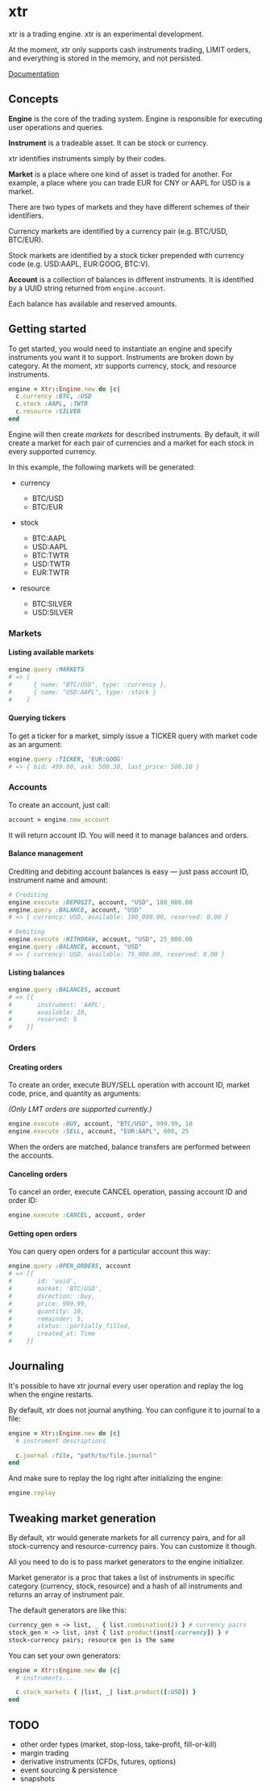 # xtr

xtr is a trading engine. xtr is an experimental development.

At the moment, xtr only supports cash instruments trading, LIMIT orders, and
everything is stored in the memory, and not persisted.

[Documentation](http://rubydoc.info/github/goshakkk/xtr/master/frames)

## Concepts

**Engine** is the core of the trading system. Engine is responsible for executing
user operations and queries.

**Instrument** is a tradeable asset. It can be stock or currency.

xtr identifies instruments simply by their codes.

**Market** is a place where one kind of asset is traded for another.
For example, a place where you can trade EUR for CNY or AAPL for USD is
a market.

There are two types of markets and they have different schemes of
their identifiers.

Currency markets are identified by a currency pair (e.g. BTC/USD,
BTC/EUR).

Stock markets are identified by a stock ticker prepended with currency
code (e.g. USD:AAPL, EUR:GOOG, BTC:V).

**Account** is a collection of balances in different instruments. It is
identified by a UUID string returned from `engine.account`.

Each balance has available and reserved amounts.

## Getting started

To get started, you would need to instantiate an engine and specify
instruments you want it to support. Instruments are broken down by
category. At the moment, xtr supports currency, stock, and resource
instruments.

```ruby
engine = Xtr::Engine.new do |c|
  c.currency :BTC, :USD
  c.stock :AAPL, :TWTR
  c.resource :SILVER
end
```

Engine will then create *markets* for described instruments. By default,
it will create a market for each pair of currencies and a market for
each stock in every supported currency.

In this example, the following markets will be generated:

* currency
  * BTC/USD
  * BTC/EUR

* stock
  * BTC:AAPL
  * USD:AAPL
  * BTC:TWTR
  * USD:TWTR
  * EUR:TWTR

* resource
  * BTC:SILVER
  * USD:SILVER

### Markets

#### Listing available markets

```ruby
engine.query :MARKETS
# => [
#      { name: "BTC/USD", type: :currency },
#      { name: "USD:AAPL", type: :stock }
#    ]
```

#### Querying tickers

To get a ticker for a market, simply issue a TICKER query with market
code as an argument:

```ruby
engine.query :TICKER, 'EUR:GOOG'
# => { bid: 499.90, ask: 500.30, last_price: 500.10 }
```

### Accounts

To create an account, just call:

```ruby
account = engine.new_account
```

It will return account ID. You will need it to manage balances and
orders.

#### Balance management

Crediting and debiting account balances is easy — just pass account ID,
instrument name and amount:

```ruby
# Crediting
engine.execute :DEPOSIT, account, "USD", 100_000.00
engine.query :BALANCE, account, "USD"
# => { currency: USD, available: 100_000.00, reserved: 0.00 }

# Debiting
engine.execute :WITHDRAW, account, "USD", 25_000.00
engine.query :BALANCE, account, "USD"
# => { currency: USD, available: 75_000.00, reserved: 0.00 }
```

#### Listing balances

```ruby
engine.query :BALANCES, account
# => [{
#       instrument: 'AAPL',
#       available: 10,
#       reserved: 5
#    }]
```

### Orders

#### Creating orders

To create an order, execute BUY/SELL operation with account ID, market
code, price, and quantity as arguments:

*(Only LMT orders are supported currently.)*

```ruby
engine.execute :BUY, account, "BTC/USD", 999.99, 10
engine.execute :SELL, account, "EUR:AAPL", 600, 25
```

When the orders are matched, balance transfers are performed between the
accounts.

#### Canceling orders

To cancel an order, execute CANCEL operation, passing account ID and
order ID:

```ruby
engine.execute :CANCEL, account, order
```

#### Getting open orders

You can query open orders for a particular account this way:

```ruby
engine.query :OPEN_ORDERS, account
# => [{
#       id: 'uuid',
#       market: 'BTC/USD',
#       direction: :buy,
#       price: 999.99,
#       quantity: 10,
#       remainder: 5,
#       status: :partially_filled,
#       created_at: Time
#    }]
```

## Journaling

It's possible to have xtr journal every user operation and replay the
log when the engine restarts.

By default, xtr does not journal anything. You can configure it to
journal to a file:

```ruby
engine = Xtr::Engine.new do |c|
  # instrument descriptions

  c.journal :file, "path/to/file.journal"
end
```

And make sure to replay the log right after initializing the engine:

```ruby
engine.replay
```

## Tweaking market generation

By default, xtr would generate markets for all currency pairs, and for
all stock-currency and resource-currency pairs. You can customize it
though.

All you need to do is to pass market generators to the engine
initializer.

Market generator is a proc that takes a list of instruments in specific
category (currency, stock, resource) and a hash of all instruments and
returns an array of instrument pair.

The default generators are like this:

```ruby
currency_gen = -> list, _ { list.combination(2) } # currency pairs
stock_gen = -> list, inst { list.product(inst[:currency]) } #
stock-currency pairs; resource gen is the same
```

You can set your own generators:

```ruby
engine = Xtr::Engine.new do |c|
  # instruments...

  c.stock_markets { |list, _| list.product([:USD]) }
end
```

## TODO

* other order types (market, stop-loss, take-profit, fill-or-kill)
* margin trading
* derivative instruments (CFDs, futures, options)
* event sourcing & persistence
* snapshots
